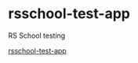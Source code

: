 # rsschool-test-app
RS School testing

[rsschool-test-app](https://shopot.github.io/rsschool-test-app)
